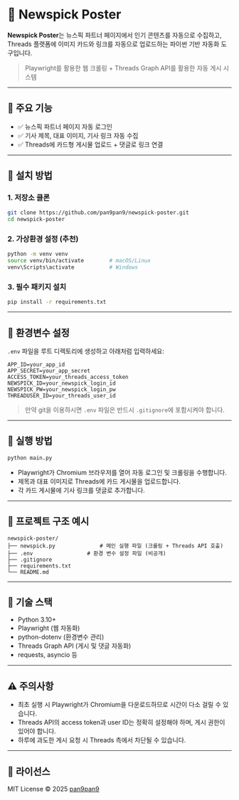 # 🧠 Newspick Poster

**Newspick Poster**는 뉴스픽 파트너 페이지에서 인기 콘텐츠를 자동으로 수집하고, Threads 플랫폼에 이미지 카드와 링크를 자동으로 업로드하는 파이썬 기반 자동화 도구입니다.  
> Playwright를 활용한 웹 크롤링 + Threads Graph API를 활용한 자동 게시 시스템

---

## 📌 주요 기능

- ✅ 뉴스픽 파트너 페이지 자동 로그인
- ✅ 기사 제목, 대표 이미지, 기사 링크 자동 수집
- ✅ Threads에 카드형 게시물 업로드 + 댓글로 링크 연결

---

## 🔧 설치 방법

### 1. 저장소 클론

```bash
git clone https://github.com/pan9pan9/newspick-poster.git
cd newspick-poster
```

### 2. 가상환경 설정 (추천)

```bash
python -m venv venv
source venv/bin/activate        # macOS/Linux
venv\Scripts\activate           # Windows
```

### 3. 필수 패키지 설치

```bash
pip install -r requirements.txt
```

---

## 🔐 환경변수 설정

`.env` 파일을 루트 디렉토리에 생성하고 아래처럼 입력하세요:

```env
APP_ID=your_app_id
APP_SECRET=your_app_secret
ACCESS_TOKEN=your_threads_access_token
NEWSPICK_ID=your_newspick_login_id
NEWSPICK_PW=your_newspick_login_pw
THREADUSER_ID=your_threads_user_id
```

> 만약 git을 이용하시면 `.env` 파일은 반드시 `.gitignore`에 포함시켜야 합니다.

---

## 🚀 실행 방법

```bash
python main.py
```

- Playwright가 Chromium 브라우저를 열어 자동 로그인 및 크롤링을 수행합니다.
- 제목과 대표 이미지로 Threads에 카드 게시물을 업로드합니다.
- 각 카드 게시물에 기사 링크를 댓글로 추가합니다.

---

## 📁 프로젝트 구조 예시

```
newspick-poster/
├── newspick.py              # 메인 실행 파일 (크롤링 + Threads API 호출)
├── .env                 # 환경 변수 설정 파일 (비공개)
├── .gitignore
├── requirements.txt
└── README.md
```

---

## 🧰 기술 스택

- Python 3.10+
- Playwright (웹 자동화)
- python-dotenv (환경변수 관리)
- Threads Graph API (게시 및 댓글 자동화)
- requests, asyncio 등

---

## ⚠️ 주의사항

- 최초 실행 시 Playwright가 Chromium을 다운로드하므로 시간이 다소 걸릴 수 있습니다.
- Threads API의 access token과 user ID는 정확히 설정해야 하며, 게시 권한이 있어야 합니다.
- 하루에 과도한 게시 요청 시 Threads 측에서 차단될 수 있습니다.

---

## 📝 라이선스

MIT License © 2025 [pan9pan9](https://github.com/pan9pan9)

